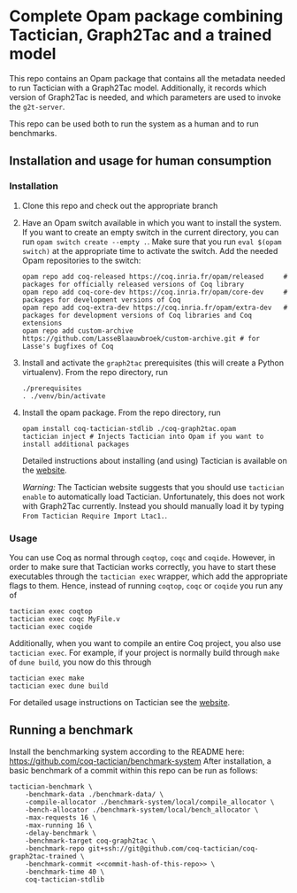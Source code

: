 # Complete Opam package combining Tactician, Graph2Tac and a trained model

This repo contains an Opam package that contains all the metadata needed to run Tactician with a Graph2Tac model.
Additionally, it records which version of Graph2Tac is needed, and which parameters are used to invoke the
`g2t-server`.

This repo can be used both to run the system as a human and to run benchmarks.

## Installation and usage for human consumption

### Installation
1. Clone this repo and check out the appropriate branch
2. Have an Opam switch available in which you want to install the system. If you want to create an empty
   switch in the current directory, you can run `opam switch create --empty .`. Make sure that you run
   `eval $(opam switch)` at the appropriate time to activate the switch. Add the needed Opam repositories
   to the switch:
   ```
   opam repo add coq-released https://coq.inria.fr/opam/released     # packages for officially released versions of Coq library
   opam repo add coq-core-dev https://coq.inria.fr/opam/core-dev     # packages for development versions of Coq
   opam repo add coq-extra-dev https://coq.inria.fr/opam/extra-dev   # packages for development versions of Coq libraries and Coq extensions
   opam repo add custom-archive https://github.com/LasseBlaauwbroek/custom-archive.git # for Lasse's bugfixes of Coq
   ```
3. Install and activate the `graph2tac` prerequisites (this will create a Python virtualenv).
   From the repo directory, run
   ```
   ./prerequisites
   . ./venv/bin/activate
   ```
4. Install the opam package. From the repo directory, run
   ```
   opam install coq-tactician-stdlib ./coq-graph2tac.opam
   tactician inject # Injects Tactician into Opam if you want to install additional packages
   ```
   Detailed instructions about installing (and using) Tactician is available on the
   [website](https://coq-tactician.github.io/manual/).
   
   *Warning:* The Tactician website suggests that you should use `tactician enable` to automatically load
   Tactician. Unfortunately, this does not work with Graph2Tac currently. Instead you should manually load it
   by typing `From Tactician Require Import Ltac1.`.

### Usage
You can use Coq as normal through `coqtop`, `coqc` and `coqide`. However, in order to make sure that Tactician
works correctly, you have to start these executables through the `tactician exec` wrapper, which add the
appropriate flags to them. Hence, instead of running `coqtop`, `coqc` or `coqide` you run any of
```
tactician exec coqtop
tactician exec coqc MyFile.v
tactician exec coqide
```
Additionally, when you want to compile an entire Coq project, you also use `tactician exec`. For example,
if your project is normally build through `make` of `dune build`, you now do this through
```
tactician exec make
tactician exec dune build
```
For detailed usage instructions on Tactician see the [website](https://coq-tactician.github.io/manual/).

## Running a benchmark
Install the benchmarking system according to the README here: https://github.com/coq-tactician/benchmark-system
After installation, a basic benchmark of a commit within this repo can be run as follows:
```
tactician-benchmark \
    -benchmark-data ./benchmark-data/ \
    -compile-allocator ./benchmark-system/local/compile_allocator \
    -bench-allocator ./benchmark-system/local/bench_allocator \
    -max-requests 16 \
    -max-running 16 \
    -delay-benchmark \
    -benchmark-target coq-graph2tac \
    -benchmark-repo git+ssh://git@github.com/coq-tactician/coq-graph2tac-trained \
    -benchmark-commit <<commit-hash-of-this-repo>> \
    -benchmark-time 40 \
    coq-tactician-stdlib
```

